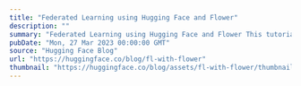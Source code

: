 ```yaml
---
title: "Federated Learning using Hugging Face and Flower"
description: ""
summary: "Federated Learning using Hugging Face and Flower This tutorial will show how to leverage Hugging Fac..."
pubDate: "Mon, 27 Mar 2023 00:00:00 GMT"
source: "Hugging Face Blog"
url: "https://huggingface.co/blog/fl-with-flower"
thumbnail: "https://huggingface.co/blog/assets/fl-with-flower/thumbnail.png"
---
```


